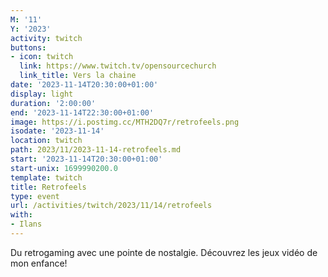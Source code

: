 ```yaml
---
M: '11'
Y: '2023'
activity: twitch
buttons:
- icon: twitch
  link: https://www.twitch.tv/opensourcechurch
  link_title: Vers la chaine
date: '2023-11-14T20:30:00+01:00'
display: light
duration: '2:00:00'
end: '2023-11-14T22:30:00+01:00'
image: https://i.postimg.cc/MTH2DQ7r/retrofeels.png
isodate: '2023-11-14'
location: twitch
path: 2023/11/2023-11-14-retrofeels.md
start: '2023-11-14T20:30:00+01:00'
start-unix: 1699990200.0
template: twitch
title: Retrofeels
type: event
url: /activities/twitch/2023/11/14/retrofeels
with:
- Ilans
---
```

Du retrogaming avec une pointe de nostalgie. Découvrez les jeux vidéo de mon enfance!
